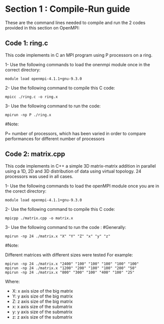 # Section 1 : Compile-Run guide

These are the command lines needed to compile and run the 2 codes provided in this section on OpenMPI:

## Code 1: ring.c

This code implements in C an MPI program using P processors on a ring. 

1- Use the following commands to load the onenmpi module once in the correct directory:
```
module load openmpi-4.1.1+gnu-9.3.0
```

2- Use the following command to compile this C code:
```
mpicc ./ring.c -o ring.x
```

3- Use the following command to run the code:
```
mpirun -np P ./ring.x
```
    
#Note:


P= number of processors, which has been varied in order to compare performances for different number of processors


## Code 2: matrix.cpp

This code implements in C++ a simple 3D matrix-matrix addition in parallel using a 1D, 2D and 3D distribution of data using virtual topology. 24 processors was used in all cases.

1- Use the following commands to load the openMPI module once you are in the corect directory:
```
module load openmpi-4.1.1+gnu-9.3.0
```

2- Use the following command to compile this C code:
```
mpicpp ./matrix.cpp -o matrix.x
```

3- Use the following command to run the code :
#Generally: 
```
mpirun -np 24 ./matrix.x "X" "Y" "Z" "x" "y" "z"
```

#Note: 

Different matrices with different sizes were tested
For example:

```
mpirun -np 24 ./matrix.x "2400" "100" "100" "100" "100" "100"
mpirun -np 24 ./matrix.x "1200" "200" "100" "100" "200" "50"
mpirun -np 24 ./matrix.x "800" "300" "100" "400" "100" "25"
```
 Where:
 
 - X: x axis size of the big matrix
 - Y: y axis size of the big matrix
 - Z: z axis size of the big matrix
 - x: x axis size of the submatrix
 - y: y axis size of the submatrix
 - z: z axis size of the submatrix

